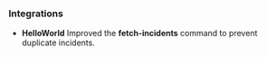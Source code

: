 
### Integrations
- __HelloWorld__
Improved the **fetch-incidents** command to prevent duplicate incidents.
